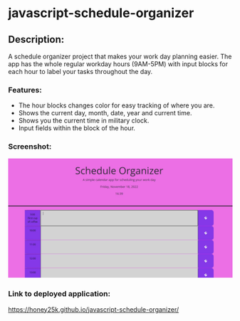 # javascript-schedule-organizer

## Description:
A schedule organizer project that makes your work day planning easier. The app has the whole regular workday hours (9AM-5PM) with input blocks for each hour to label your tasks throughout the day.

### Features:
* The hour blocks changes color for easy tracking of where you are.
* Shows the current day, month, date, year and current time.
* Shows you the current time in military clock.
* Input fields within the block of the hour.

### Screenshot:
![portfolio screenshot](/screenshot1.jpg) 


### Link to deployed application: 
https://honey25k.github.io/javascript-schedule-organizer/

